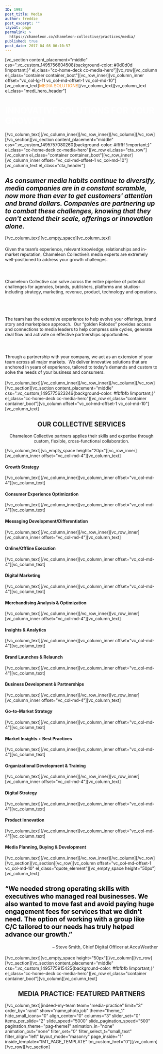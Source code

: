 ```yaml
---
ID: 1993
post_title: Media
author: freddie
post_excerpt: ""
layout: page
permalink: >
  https://chameleon.co/chameleon-collective/practices/media/
published: true
post_date: 2017-04-08 06:10:57
---
```

[vc_section content_placement="middle" css=".vc_custom_1495756604508{background-color: #0d0d0d !important;}" el_class="cc-home-deck cc-media-hero"][vc_row][vc_column el_class="container container_boot"][vc_row_inner][vc_column_inner offset="vc_col-lg-11 vc_col-md-offset-1 vc_col-md-10"][vc_column_text]<span style="color: #f78d1e;">MEDIA SOLUTIONS</span>[/vc_column_text][vc_column_text el_class="medi_hero_header"]
<h1><span style="color: #ffffff;"><b>INNOVATIVE SOLUTIONS FOR YOUR GROWTH</b></span></h1>
[/vc_column_text][/vc_column_inner][/vc_row_inner][/vc_column][/vc_row][/vc_section][vc_section content_placement="middle" css=".vc_custom_1495757080260{background-color: #ffffff !important;}" el_class="cc-home-deck cc-media-hero"][vc_row el_class="cta_row"][vc_column el_class="container container_boot"][vc_row_inner][vc_column_inner offset="vc_col-md-offset-1 vc_col-md-10"][vc_column_text el_class="cta_header"]
<h2 class="padded-multiline h2"><em>As consumer media habits continue to diversify, media companies are in a constant scramble, now more than ever to get customers' attention and brand dollars. Companies are partnering up to combat these challenges, knowing that they can't extend their scale, offerings or innovation alone.</em></h2>
[/vc_column_text][vc_empty_space][vc_column_text]
<h4><span style="font-weight: 400;">Given the team’s experience, relevant knowledge, relationships and in-market reputation, Chameleon Collective’s media experts are extremely well-positioned to address your growth challenges.  </span></h4>
&nbsp;
<h4><span style="font-weight: 400;">Chameleon Collective can solve across the entire pipeline of potential challenges for agencies, brands, publishers, platforms and studios- including strategy, marketing, revenue, product, technology and operations.   </span></h4>
&nbsp;
<h4><span style="font-weight: 400;">The team has the extensive experience to help evolve your offerings, brand story and marketplace approach.  Our “golden Rolodex” provides access and connections to media leaders to help compress sale cycles, generate deal flow and activate on effective partnerships opportunities. </span></h4>
&nbsp;
<h4><span style="font-weight: 400;">Through a partnership with your company, we act as an extension of your team across all major markets.  We deliver innovative solutions that are anchored in years of experience, tailored to today’s demands and custom to solve the needs of your business and consumers. </span></h4>
[/vc_column_text][/vc_column_inner][/vc_row_inner][/vc_column][/vc_row][/vc_section][vc_section content_placement="middle" css=".vc_custom_1495775623246{background-color: #fbfbfb !important;}" el_class="cc-home-deck cc-media-hero"][vc_row el_class="container container_boot"][vc_column offset="vc_col-md-offset-1 vc_col-md-10"][vc_column_text]
<h2 style="text-align: center;">OUR COLLECTIVE SERVICES</h2>
<p style="text-align: center;">Chameleon Collective partners applies their skills and expertise through
custom, flexible, cross-functional collaboration.</p>
[/vc_column_text][vc_empty_space height="20px"][vc_row_inner][vc_column_inner offset="vc_col-md-4"][vc_column_text]
<h4>Growth Strategy</h4>
[/vc_column_text][/vc_column_inner][vc_column_inner offset="vc_col-md-4"][vc_column_text]
<h4>Consumer Experience Optimization</h4>
[/vc_column_text][/vc_column_inner][vc_column_inner offset="vc_col-md-4"][vc_column_text]
<h4>Messaging Development/Differentiation</h4>
[/vc_column_text][/vc_column_inner][/vc_row_inner][vc_row_inner][vc_column_inner offset="vc_col-md-4"][vc_column_text]
<h4>Online/Offline Execution</h4>
[/vc_column_text][/vc_column_inner][vc_column_inner offset="vc_col-md-4"][vc_column_text]
<h4>Digital Marketing</h4>
[/vc_column_text][/vc_column_inner][vc_column_inner offset="vc_col-md-4"][vc_column_text]
<h4>Merchandising Analysis &amp; Optimization</h4>
[/vc_column_text][/vc_column_inner][/vc_row_inner][vc_row_inner][vc_column_inner offset="vc_col-md-4"][vc_column_text]
<h4>Insights &amp; Analytics</h4>
[/vc_column_text][/vc_column_inner][vc_column_inner offset="vc_col-md-4"][vc_column_text]
<h4>Brand Launches &amp; Relaunch</h4>
[/vc_column_text][/vc_column_inner][vc_column_inner offset="vc_col-md-4"][vc_column_text]
<h4>Business Development &amp; Partnerships</h4>
[/vc_column_text][/vc_column_inner][/vc_row_inner][vc_row_inner][vc_column_inner offset="vc_col-md-4"][vc_column_text]
<h4>Go-to-Market Strategy</h4>
[/vc_column_text][/vc_column_inner][vc_column_inner offset="vc_col-md-4"][vc_column_text]
<h4>Market Insights + Best Practices</h4>
[/vc_column_text][/vc_column_inner][vc_column_inner offset="vc_col-md-4"][vc_column_text]
<h4>Organizational Development &amp; Training</h4>
[/vc_column_text][/vc_column_inner][/vc_row_inner][vc_row_inner][vc_column_inner offset="vc_col-md-4"][vc_column_text]
<h4>Digital Strategy</h4>
[/vc_column_text][/vc_column_inner][vc_column_inner offset="vc_col-md-4"][vc_column_text]
<h4>Product Innovation</h4>
[/vc_column_text][/vc_column_inner][vc_column_inner offset="vc_col-md-4"][vc_column_text]
<h4>Media Planning, Buying &amp; Development</h4>
[/vc_column_text][/vc_column_inner][/vc_row_inner][/vc_column][/vc_row][/vc_section][vc_section][vc_row][vc_column offset="vc_col-md-offset-1 vc_col-md-10" el_class="quote_element"][vc_empty_space height="50px"][vc_column_text]
<h2><span style="color: #000000;">“We needed strong operating skills with executives who managed real businesses. We also wanted to move fast and avoid paying huge engagement fees for services that we didn’t need. The option of working with a group like C/C tailored to our needs has truly helped advance our growth.”</span></h2>
<h4 style="text-align: right;"><span style="color: #646464;">– Steve Smith, Chief Digital Officer at AccuWeather</span></h4>
[/vc_column_text][vc_empty_space height="50px"][/vc_column][/vc_row][/vc_section][vc_section content_placement="middle" css=".vc_custom_1495775915425{background-color: #fbfbfb !important;}" el_class="cc-home-deck cc-media-hero"][vc_row el_class="container container_boot"][vc_column][vc_column_text]
<h2 style="text-align: center;">MEDIA PRACTICE: FEATURED PARTNERS</h2>
[/vc_column_text][indeed-my-team team="media-practice" limit="3" order_by="rand" show="name,photo,job" theme="theme_1" hide_small_icons="0" align_center="0" columns="3" slider_set="0" items_per_slide="2" slide_speed="5000" slide_pagination_speed="500" pagination_theme="pag-theme1" animation_in="none" animation_out="none" filter_set="0" filter_select_t="small_text" filter_align="left" layout_mode="masonry" page_inside="1" inside_template="IMT_PAGE_TEMPLATE" tm_custom_href="0"][/vc_column][/vc_row][/vc_section]